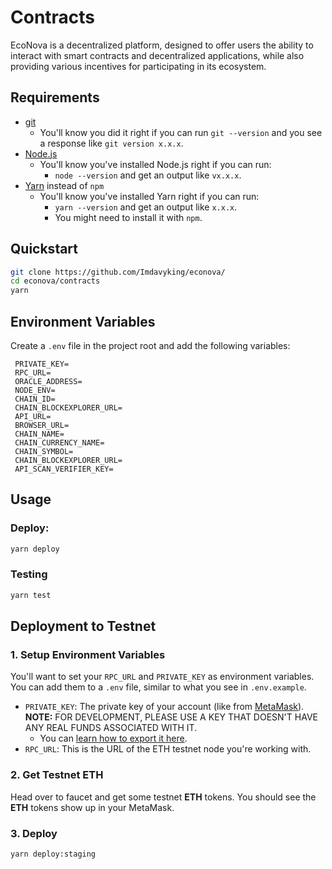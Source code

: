 # Contracts

EcoNova is a decentralized platform, designed to offer users the ability to interact with smart contracts and decentralized applications, while also providing various incentives for participating in its ecosystem.

## Requirements

-   [git](https://git-scm.com/book/en/v2/Getting-Started-Installing-Git)
    -   You'll know you did it right if you can run `git --version` and you see a response like `git version x.x.x`.
-   [Node.js](https://nodejs.org/en/)
    -   You'll know you've installed Node.js right if you can run:
        -   `node --version` and get an output like `vx.x.x`.
-   [Yarn](https://classic.yarnpkg.com/lang/en/docs/install/) instead of `npm`
    -   You'll know you've installed Yarn right if you can run:
        -   `yarn --version` and get an output like `x.x.x`.
        -   You might need to install it with `npm`.

## Quickstart

```bash
git clone https://github.com/Imdavyking/econova/
cd econova/contracts
yarn
```

## Environment Variables
   Create a `.env` file in the project root and add the following variables:

   ```env
    PRIVATE_KEY=
    RPC_URL=
    ORACLE_ADDRESS=
    NODE_ENV=
    CHAIN_ID=
    CHAIN_BLOCKEXPLORER_URL=
    API_URL=
    BROWSER_URL=
    CHAIN_NAME=
    CHAIN_CURRENCY_NAME=
    CHAIN_SYMBOL=
    CHAIN_BLOCKEXPLORER_URL=
    API_SCAN_VERIFIER_KEY=
   ```

## Usage

### Deploy:

```bash
yarn deploy
```

### Testing

```bash
yarn test
```

## Deployment to Testnet

### 1. Setup Environment Variables

You'll want to set your `RPC_URL` and `PRIVATE_KEY` as environment variables. You can add them to a `.env` file, similar to what you see in `.env.example`.

-   `PRIVATE_KEY`: The private key of your account (like from [MetaMask](https://metamask.io/)). **NOTE:** FOR DEVELOPMENT, PLEASE USE A KEY THAT DOESN'T HAVE ANY REAL FUNDS ASSOCIATED WITH IT.
    -   You can [learn how to export it here](https://metamask.zendesk.com/hc/en-us/articles/360015289632-How-to-Export-an-Account-Private-Key).
-   `RPC_URL`: This is the URL of the ETH testnet node you're working with.

### 2. Get Testnet ETH

Head over to faucet and get some testnet **ETH** tokens. You should see the **ETH** tokens show up in your MetaMask.

### 3. Deploy

```bash
yarn deploy:staging
```

